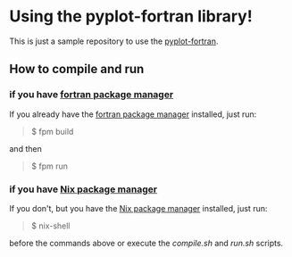# Using the pyplot-fortran library!

This is just a sample repository to use the [pyplot-fortran](https://github.com/jacobwilliams/pyplot-fortran).

## How to compile and run

### if you have [fortran package manager](https://fpm.fortran-lang.org/)
If you already have the [fortran package manager](https://fpm.fortran-lang.org/) installed, just run:

> $ fpm build

and then

> $ fpm run

### if you have [Nix package manager](nixos.org)

If you don't, but you have the [Nix package manager](nixos.org) installed, just run:

> $ nix-shell

before the commands above or execute the *compile.sh* and *run.sh* scripts.
